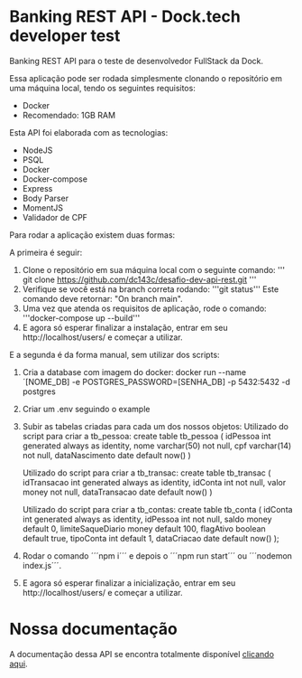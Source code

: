 # Banking REST API - Dock.tech developer test
Banking REST API para o teste de desenvolvedor FullStack da Dock.

Essa aplicação pode ser rodada simplesmente clonando o repositório em uma máquina local, tendo os seguintes requisitos:
- Docker
- Recomendado: 1GB RAM

Esta API foi elaborada com as tecnologias:
- NodeJS
- PSQL
- Docker
- Docker-compose
- Express
- Body Parser
- MomentJS
- Validador de CPF

Para rodar a aplicação existem duas formas: 

A primeira é seguir:

1. Clone o repositório em sua máquina local com o seguinte comando:
''' git clone https://github.com/dc143c/desafio-dev-api-rest.git '''
2. Verifique se você está na branch correta rodando: '''git status''' 
Este comando deve retornar: "On branch main".
3. Uma vez que atenda os requisitos de aplicação, rode o comando:
'''docker-compose up --build'''
4. E agora só esperar finalizar a instalação, entrar em seu http://localhost/users/ e começar a utilizar.

E a segunda é da forma manual, sem utilizar dos scripts:

1. Cria a database com imagem do docker:
docker run --name ´[NOME_DB] -e POSTGRES_PASSWORD=[SENHA_DB] -p 5432:5432 -d postgres 
2. Criar um .env seguindo o example
3. Subir as tabelas criadas para cada um dos nossos objetos:
    Utilizado do script para criar a tb_pessoa:
    create table tb_pessoa (
    idPessoa int generated always as identity,
    nome varchar(50) not null,
    cpf varchar(14) not null,
    dataNascimento date default now()
    )

    Utilizado do script para criar a tb_transac:
    create table tb_transac (
    idTransacao int generated always as identity,
    idConta int not null,
    valor money not null,
    dataTransacao date default now()
    )

    Utilizado do script para criar a tb_contas:
    create table tb_conta (
        idConta int generated always as identity,
        idPessoa int not null,
        saldo money default 0,
        limiteSaqueDiario money default 100,
        flagAtivo boolean default true,
        tipoConta int default 1,
        dataCriacao date default now()
    );
4. Rodar o comando ´´´npm i´´´ e depois o ´´´npm run start´´´ ou ´´´nodemon index.js´´´.
5. E agora só esperar finalizar a inicialização, entrar em seu http://localhost/users/ e começar a utilizar.

# Nossa documentação

A documentação dessa API se encontra totalmente disponível <a href="https://github.com/dc143c/desafio-dev-api-rest/blob/main/DOC.pdf" target="_blank">clicando aqui</a>.
